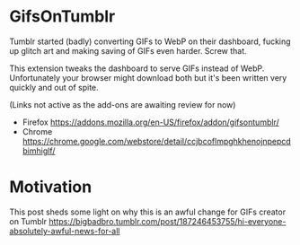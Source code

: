 # GifsOnTumblr

Tumblr started (badly) converting GIFs to WebP on their dashboard, fucking up glitch art and making saving of GIFs even harder. Screw that.

This extension tweaks the dashboard to serve GIFs instead of WebP. Unfortunately your browser might download both but it's been written very quickly and out of spite.

(Links not active as the add-ons are awaiting review for now)

- Firefox https://addons.mozilla.org/en-US/firefox/addon/gifsontumblr/
- Chrome https://chrome.google.com/webstore/detail/ccjbcoflmpghkhenojnpepcdbimhiglf/

# Motivation

This post sheds some light on why this is an awful change for GIFs creator on Tumblr https://bigbadbro.tumblr.com/post/187246453755/hi-everyone-absolutely-awful-news-for-all